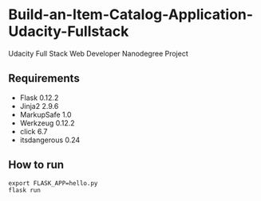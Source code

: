 # Build-an-Item-Catalog-Application-Udacity-Fullstack
Udacity Full Stack Web Developer Nanodegree Project

## Requirements
* Flask 0.12.2
* Jinja2 2.9.6
* MarkupSafe 1.0
* Werkzeug 0.12.2
* click 6.7
* itsdangerous 0.24

## How to run
```
export FLASK_APP=hello.py
flask run
```
